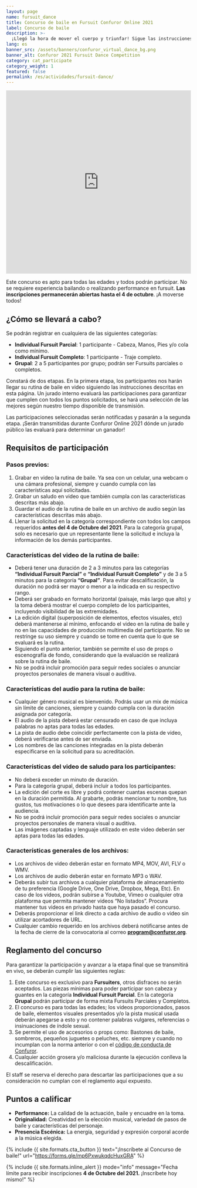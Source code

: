 ```yaml
---
layout: page
name: fursuit_dance
title: Concurso de baile en Fursuit Confuror Online 2021
label: Concurso de baile
description: >-
  ¡Llegó la hora de mover el cuerpo y triunfar! Sigue las instrucciones y manda tu video para participar.
lang: es
banner_src: /assets/banners/confuror_virtual_dance_bg.png
banner_alt: Confuror 2021 Fursuit Dance Competition
category: cat_participate
category_weight: 1
featured: false
permalink: /es/actividades/fursuit-dance/
---
```


<div class="container-overflow">
  <iframe src="https://www.youtube.com/embed/MxOaje5lQGw" frameborder="0" allow="accelerometer; autoplay; clipboard-write; encrypted-media; gyroscope; picture-in-picture" allowfullscreen style="width: 100%; height: 500px;"></iframe>
</div>

Este concurso es apto para todas las edades y todos podrán participar. No se requiere experiencia bailando o realizando performance en fursuit. **Las inscripciones permanecerán abiertas hasta el 4 de octubre**. ¡A moverse todos!

## ¿Cómo se llevará a cabo?

Se podrán registrar en cualquiera de las siguientes categorías:
- **Individual Fursuit Parcial**: 1 participante - Cabeza, Manos, Pies y/o cola como mínimo.
- **Individual Fursuit Completo**: 1 participante - Traje completo.
- **Grupal**: 2 a 5 participantes por grupo; podrán ser Fursuits parciales o completos.

Constará de dos etapas. En la primera etapa, los participantes nos harán llegar su rutina de baile en video siguiendo las instrucciones descritas en esta página. Un jurado interno evaluará las participaciones para garantizar que cumplen con todos los puntos solicitados, se hará una selección de las mejores según nuestro tiempo disponible de transmisión.

Las participaciones seleccionadas serán notificadas y pasarán a la segunda etapa. ¡Serán transmitidas durante Confuror Online 2021 dónde un jurado público las evaluará para determinar un ganador!


## Requisitos de participación

### Pasos previos:
1. Grabar en video la rutina de baile. Ya sea con un celular, una webcam o una cámara profesional, siempre y cuando cumpla con las características aquí solicitadas.
2. Grabar un saludo en video que también cumpla con las características descritas más abajo.
3. Guardar el audio de la rutina de baile en un archivo de audio según las características descritas más abajo.
4. Llenar la solicitud en la categoría correspondiente con todos los campos requeridos **antes del 4 de Octubre del 2021**. Para la categoría grupal, solo es necesario que un representante llene la solicitud e incluya la información de los demás participantes.

### Características del video de la rutina de baile:
- Deberá tener una duración de 2 a 3 minutos para las categorías **“Individual Fursuit Parcial”** e **“Individual Fursuit Completo”** y de 3 a 5 minutos para la categoría **“Grupal”**. Para evitar descalificación, la duración no podrá ser mayor o menor a la indicada en su respectivo rango.
- Deberá ser grabado en formato horizontal (paisaje, más largo que alto) y la toma deberá mostrar el cuerpo completo de los participantes, incluyendo visibilidad de las extremidades.
- La edición digital (superposición de elementos, efectos visuales, etc) deberá mantenerse al mínimo, enfocando el video en la rutina de baile y no en las capacidades de producción multimedia del participante. No se restringe su uso siempre y cuando se tome en cuenta que lo que se evaluará es la rutina.
- Siguiendo el punto anterior, también se permite el uso de props o escenografía de fondo, considerando que la evaluación se realizará sobre la rutina de baile.
- No se podrá incluir promoción para seguir redes sociales o anunciar proyectos personales de manera visual o auditiva.

### Características del audio para la rutina de baile:
- Cualquier género musical es bienvenido. Podrás usar un mix de música sin límite de canciones, siempre y cuando cumpla con la duración asignada por categoría.
- El audio de la pista deberá estar censurado en caso de que incluya palabras no aptas para todas las edades.
- La pista de audio debe coincidir perfectamente con la pista de video, deberá verificarse antes de ser enviada.
- Los nombres de las canciones integradas en la pista deberán especificarse en la solicitud para su acreditación.

### Características del video de saludo para los participantes:
- No deberá exceder un minuto de duración.
- Para la categoría grupal, deberá incluir a todos los participantes.
- La edición del corte es libre y podrá contener cuantas escenas quepan en la duración permitida. Al grabarte, podrás mencionar tu nombre, tus gustos, tus motivaciones o lo que desees para identificarte ante la audiencia.
- No se podrá incluir promoción para seguir redes sociales o anunciar proyectos personales de manera visual o auditiva.
- Las imágenes captadas y lenguaje utilizado en este video deberán ser aptas para todas las edades.

### Características generales de los archivos:
- Los archivos de video deberán estar en formato MP4, MOV, AVI, FLV o WMV.
- Los archivos de audio deberán estar en formato MP3 o WAV.
- Deberás subir tus archivos a cualquier plataforma de almacenamiento de tu preferencia (Google Drive, One Drive, Dropbox, Mega, Etc). En caso de los videos, podrán subirse a Youtube, Vimeo o cualquier otra plataforma que permita mantener videos “No listados”. Procura mantener tus videos en privado hasta que haya pasado el concurso.
- Deberás proporcionar el link directo a cada archivo de audio o video sin utilizar acortadores de URL.
- Cualquier cambio requerido en los archivos deberá notificarse antes de la fecha de cierre de la convocatoria al correo **program@confuror.org**.


## Reglamento del concurso
Para garantizar la participación y avanzar a la etapa final que se transmitirá en vivo, se deberán cumplir las siguientes reglas:

1. Este concurso es exclusivo para **Fursuiters**, otros disfraces no serán aceptados. Las piezas mínimas para poder participar son cabeza y guantes en la categoría **Individual Fursuit Parcial**. En la categoría **Grupal** podrán participar de forma mixta Fursuits Parciales y Completos.
2. El concurso es para todas las edades; los videos proporcionados, pasos de baile, elementos visuales presentados y/o la pista musical usada deberán apegarse a esto y no contener palabras vulgares, referencias o insinuaciones de índole sexual.
3. Se permite el uso de accesorios o props como: Bastones de baile, sombreros, pequeños juguetes o peluches, etc. siempre y cuando no incumplan con la norma anterior o con el [código de conducta de Confuror]('/es/codigo_conducta/').
4. Cualquier acción grosera y/o maliciosa durante la ejecución conlleva la descalificación.

El staff se reserva el derecho para descartar las participaciones que a su consideración no cumplan con el reglamento aquí expuesto.


## Puntos a calificar
- **Performance:** La calidad de la actuación, baile y encuadre en la toma.
- **Originalidad:** Creatividad en la elección musical, variedad de pasos de baile y características del personaje.
- **Presencia Escénica:** La energía, seguridad y expresión corporal acorde a la música elegida.

{%
  include {{ site.formats.cta_button }}
  text="¡Inscríbete al Concurso de baile!"
  url="https://forms.gle/mp6PxwukqdcHuxGRA"
%}

{%
    include {{ site.formats.inline_alert }}
    mode="info"
    message="Fecha límite para recibir inscripciones <strong>4 de Octubre del 2021.</strong> ¡Inscríbete hoy mismo!"
%}